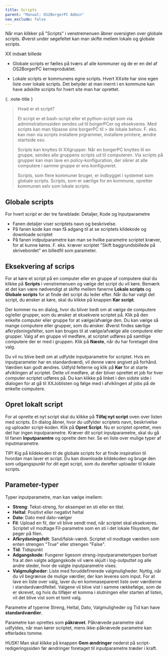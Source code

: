 ```yaml
---
title: Scripts
parent: "Manual: OS2BorgerPC Admin"
nav_exclude: false
---
```


Når man klikker på "Scripts" i venstremenuen åbner oversigten over globale scripts. Øverst under søgefeltet kan man skifte mellem lokale og globale scripts.

XX indsæt billede

- Globale scripts er fælles på tværs af alle kommuner og de er en del af OS2BorgerPC kerneproduktet. 

- Lokale scripts er kommunens egne scripts. Hvert XXsite har sine egen liste over lokale scripts. Det betyder at man inernt i en kommune kan have adskilte scripts for hvert site man har oprettet. 


{: .note-title }
> Hvad er et script?
>
> Et script er et bash-script eller et python-script som via administrationssiden sendes ud til borgerPCer og eksekveres. Med scripts kan man tilpasse sine borgerPC til > de lokale behov. F. eks. kan man via scripts installere prgrammer, installere printere, ændre startside osv. 
>
> Scripts kan knyttes til XXgrupper. Når en borgerPC knyttes til en gruppe, sendes alle gruppens scripts ud til computeren. Via scripts på grupper kan man lave en policy-konfiguration, der sikrer at alle computere i samme gruppe er ens konfigureret. 
>
> Scripts, som flere kommuner bruger, er indbygget i systemet som globale scripts. Scripts, som er særlige for en kommune, opretter kommunen selv som lokale scripts.

## Globale scripts

For hvert script er der tre faneblade: Detaljer, Kode og Inputparametre

- Fanen detaljer viser scriptets navn og beskrivelse. 
- På fanen kode kan man få adgang til at se scriptets kildekode og downloade scriptet
- På fanen indputparametre kan man se hvilke parametre scriptet kræver, for at kunne køres. F. eks. kræver scriptet "Skift baggrundsbillede på skrivebordet" en billedfil som parameter.

## Eksekvering af scrips
For at køre et script på en computer eller en gruppe af computere skal du klikke på **Scripts** i venstremenuen og vælge det script du vil køre. Bemærk at det kan være nødvendigt at skifte mellem fanerne **Lokale scripts** og **Globale scripts** for at finde det script du leder efter. Når du har valgt det script, du ønsker at køre, skal du klikke på knappen **Kør script**.

Der kommer nu en dialog, hvor du bliver bedt om at vælge de computere og/eller grupper, som du ønsker at eksekvere scriptet på. Klik på den enkelte computer eller gruppe for at vælge/afvælge den. Du kan vælge så mange computere eller grupper, som du ønsker. Øverst findes særlige afkrydsningsfelter, som kan bruges til at vælge/afvælge alle computere eller grupper. Valg af en gruppe vil medføre, at scriptet udføres på samtlige computere der er med i gruppen. Klik på **Næste**, når du har foretaget dine valg.

Du vil nu blive bedt om at udfylde inputparametre for scriptet. Hvis en inputparameter har en standardværdi, vil denne være angivet på forhånd. Værdien kan godt ændres. Udfyld felterne og klik på **Kør** for at starte afviklingen af scriptet. Dette vil medføre, at der bliver oprettet et job for hver computer scriptet udføres på. Du kan klikke på linket i den sidste side i dialogen for at gå til XXJoblisten og følge med i afviklingen af jobs på de enkelte computere.


## Opret lokalt script
For at oprette et nyt script skal du klikke på **Tilføj nyt script** oven over listen med scripts. En dialog åbner, hvor du udfylder scriptets navn, beskrivelse og uploader script-koden. Klik på **Opret Script**.
Nu er scriptet oprettet, men det har ingen inputparametre. Kræver dit script inputparametre, skal du gå til fanen **Inputparamtre** og oprette dem her. Se en liste over mulige typer af inputmarametre.

TIP! Kig på kildekoden til de globale scripts for at finde inspiration til hvordan man laver et script. Du kan downloade kildekoden og bruge den som udgangspunkt for dit eget script, som du derefter uploader til lokale scripts.

## Parameter-typer
Typer inputparametre, man kan vælge imellem:
- **Streng**: Tekst-streng, for eksempel en sti eller en titel.
- **Heltal**: Positivt eller negativt heltal
- **Dato**: Dato med dato-vælger
- **Fil**: Upload en fil, der vil blive sendt med, når scriptet skal eksekveres. Scriptet vil modtage Fil-parametre som en sti i det lokale filsystem, der peger på filen.
- **Afkrydsningsfelt**: Sand/falsk-værdi. Scriptet vil modtage værdien som enten strengen "True" eller strengen "False".
- **Tid**: Tidspunkt
- **Adgangskode**: Fungerer ligesom streng-inputparametertypen bortset fra at den valgte adgangskode vil være skjult i log-outputtet og alle andre steder, hvor de valgte inputparametre vises.
- **Valgmuligheder**: Liste med foruddefinerede valgmuligheder. Nyttig, når du vil begrænse de mulige værdier, der kan leveres som input. For at lave en liste over valg, laver du en kommasepareret liste over værdierne i standardværdifeltet. Valgene vil blive vist i samme rækkefølge, som de er skrevet, og hvis du tilføjer et komma i slutningen eller starten af listen, vil det blive vist som et tomt valg.

Parametre af typerne Streng, Heltal, Dato, Valgmuligheder og Tid kan have **standardværdier**.

Parametre kan oprettes som **påkrævet**. Påkrævede parametre skal udfyldes, når man kører scriptet, mens ikke-påkrævede parametre kan efterlades tomme. 

HUSK! Man skal klikke på knappen **Gem ændringer** nederst på script-redigeringssiden før ændringer foretaget til inputparametre træder i kraft.


